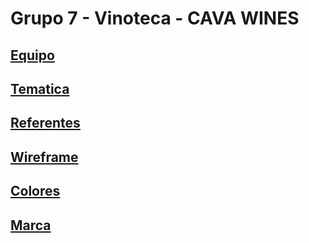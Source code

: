 # Grupo 7 - Vinoteca - CAVA WINES

## [Equipo](/equipo.md)

## [Tematica](/tematica.md)

## [Referentes](/referentes.md)

## [Wireframe](/design/wireframe.md)

## [Colores](/design/colores.md)

## [Marca](/design/marca.md)